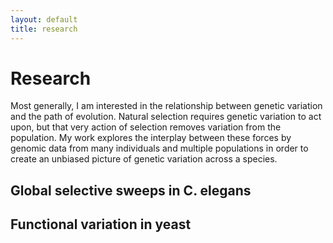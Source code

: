 ```yaml
---
layout: default
title: research
---
```


# Research

Most generally, I am interested in the relationship between genetic variation and the path of evolution. Natural selection requires genetic variation to act upon, but that very action of selection removes variation from the population. My work explores the interplay between these forces by genomic data from many individuals and multiple populations in order to create an unbiased picture of genetic variation across a species.

## Global selective sweeps in <span class='species'>C. elegans</span>

## Functional variation in yeast